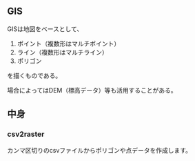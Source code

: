 ## GIS

GISは地図をベースとして、

1. ポイント（複数形はマルチポイント）
1. ライン（複数形はマルチライン）
1. ポリゴン

を描くものである。

場合によってはDEM（標高データ）等も活用することがある。


## 中身

### csv2raster

カンマ区切りのcsvファイルからポリゴンや点データを作成します。